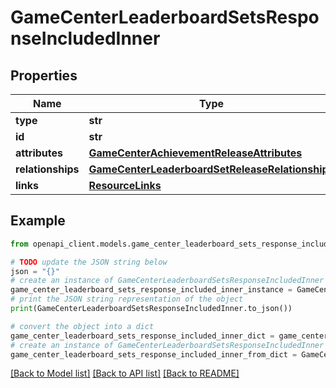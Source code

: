 # GameCenterLeaderboardSetsResponseIncludedInner


## Properties

Name | Type | Description | Notes
------------ | ------------- | ------------- | -------------
**type** | **str** |  | 
**id** | **str** |  | 
**attributes** | [**GameCenterAchievementReleaseAttributes**](GameCenterAchievementReleaseAttributes.md) |  | [optional] 
**relationships** | [**GameCenterLeaderboardSetReleaseRelationships**](GameCenterLeaderboardSetReleaseRelationships.md) |  | [optional] 
**links** | [**ResourceLinks**](ResourceLinks.md) |  | [optional] 

## Example

```python
from openapi_client.models.game_center_leaderboard_sets_response_included_inner import GameCenterLeaderboardSetsResponseIncludedInner

# TODO update the JSON string below
json = "{}"
# create an instance of GameCenterLeaderboardSetsResponseIncludedInner from a JSON string
game_center_leaderboard_sets_response_included_inner_instance = GameCenterLeaderboardSetsResponseIncludedInner.from_json(json)
# print the JSON string representation of the object
print(GameCenterLeaderboardSetsResponseIncludedInner.to_json())

# convert the object into a dict
game_center_leaderboard_sets_response_included_inner_dict = game_center_leaderboard_sets_response_included_inner_instance.to_dict()
# create an instance of GameCenterLeaderboardSetsResponseIncludedInner from a dict
game_center_leaderboard_sets_response_included_inner_from_dict = GameCenterLeaderboardSetsResponseIncludedInner.from_dict(game_center_leaderboard_sets_response_included_inner_dict)
```
[[Back to Model list]](../README.md#documentation-for-models) [[Back to API list]](../README.md#documentation-for-api-endpoints) [[Back to README]](../README.md)



